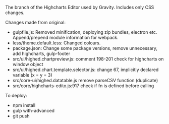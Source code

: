 The branch of the Highcharts Editor used by Gravity.  Includes only CSS changes.

Changes made from original:
* gulpfile.js: Removed minification, deploying zip bundles, electron etc.  Append/prepend module information for webpack.
* less/theme.default.less: Changed colours.
* package.json: Change some package versions, remove unnecessary, add highcharts, gulp-footer
* src/ui/highed.chartpreview.js: comment 198-201 check for highcharts on window object 
* src/ui/highed.chart.template.selector.js: change 67, implicitly declared variable (x = y = 3)
* src/core-ui/highed.datatable.js remove parseCSV function (duplicate)
* src/core/highcharts-edito.js:917 check if fn is defined before calling

To deploy:

* npm install
* gulp with-advanced
* git push
